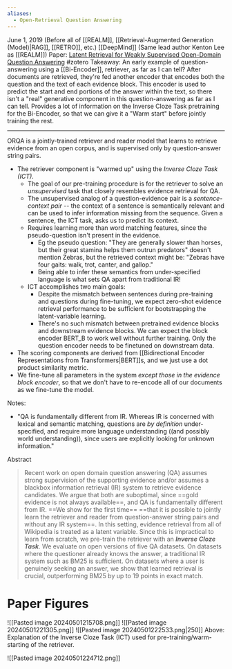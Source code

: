 ```yaml
---
aliases:
  - Open-Retrieval Question Answering
---
```


June 1, 2019 (Before all of [[REALM]], [[Retrieval-Augmented Generation (Model)|RAG]], [[RETRO]], etc.)
[[DeepMind]] (Same lead author Kenton Lee as [[REALM]])
Paper: [Latent Retrieval for Weakly Supervised Open-Domain Question Answering](https://arxiv.org/abs/1906.00300)
#zotero 
Takeaway: An early example of question-answering using a [[Bi-Encoder]], retriever, as far as I can tell? After documents are retrieved, they're fed another encoder that encodes both the question and the text of each evidence block. This encoder is used to predict the start and end portions of the answer within the text, so there isn't a "real" generative component in this question-answering as far as I can tell. Provides a lot of information on the Inverse Cloze Task pretraining for the Bi-Encoder, so that we can give it a "Warm start" before jointly training the rest.

----
ORQA is a jointly-trained retriever and reader model that learns to retrieve evidence from an open corpus, and is supervised only by question-answer string pairs. 
- The retriever component is "warmed up" using the *Inverse Cloze Task (ICT)*.
	- The goal of our pre-training procedure is for the retriever to solve an *unsupervised* task that closely resembles evidence retrieval for QA.
	- The unsupervised analog of a question-evidence pair is a *sentence-context pair* -- the context of a sentence is semantically relevant and can be used to infer information missing from the sequence. Given a sentence, the ICT task, asks us to predict its context.
	- Requires learning more than word matching features, since the pseudo-question isn't present in the evidence.
		- Eg the pseudo question: "They are generally slower than horses, but their great stamina helps them outrun predators" doesn't mention Zebras, but the retrieved context might be: "Zebras have four gaits: walk, trot, canter, and gallop."
		- Being able to infer these semantics from under-specified language is what sets QA apart from traditional IR!
	- ICT accomplishes two main goals:
		- Despite the mismatch between sentences during pre-training and questions during fine-tuning, we expect zero-shot evidence retrieval performance to be sufficient for bootstrapping the latent-variable learning.
		- There's no such mismatch between pretrained evidence blocks and downstream evidence blocks. We can expect the block encoder BERT_B to work well without further training. Only the question encoder needs to be finetuned on downstream data.
- The scoring components are derived from [[Bidirectional Encoder Representations from Transformers|BERT]]s, and we just use a dot product similarity metric.
- We fine-tune all parameters in the system *except those in the evidence block encoder*, so that we don't have to re-encode all of our documents as we fine-tune the model.

Notes: 
- "QA is fundamentally different from IR. Whereas IR is concerned with lexical and semantic matching, questions are *by definition* under-specified, and require more language understanding ((and possibly world understanding)), since users are explicitly looking for unknown information."


Abstract
> Recent work on open domain question answering (QA) assumes strong supervision of the supporting evidence and/or assumes a blackbox information retrieval (IR) system to retrieve evidence candidates. We argue that both are suboptimal, since ==gold evidence is not always available==, and QA is fundamentally different from IR. ==We show for the first time== ==that it is possible to jointly learn the retriever and reader from question-answer string pairs and without any IR system==. In this setting, evidence retrieval from all of Wikipedia is treated as a latent variable. Since this is impractical to learn from scratch, we pre-train the retriever with an ***Inverse Cloze Task***. We evaluate on open versions of five QA datasets. On datasets where the questioner already knows the answer, a traditional IR system such as BM25 is sufficient. On datasets where a user is genuinely seeking an answer, we show that learned retrieval is crucial, outperforming BM25 by up to 19 points in exact match.

# Paper Figures

![[Pasted image 20240501215708.png]]
![[Pasted image 20240501221305.png]]
![[Pasted image 20240501222533.png|250]]
Above: Explanation of the Inverse Cloze Task (ICT) used for pre-training/warm-starting of the retriever.

![[Pasted image 20240501224712.png]]


